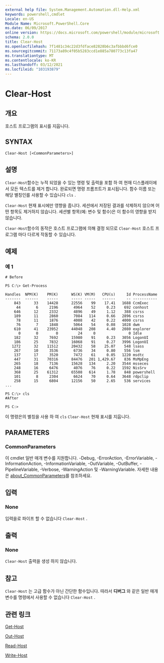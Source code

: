 ```yaml
---
external help file: System.Management.Automation.dll-Help.xml
keywords: powershell,cmdlet
Locale: en-US
Module Name: Microsoft.PowerShell.Core
ms.date: 06/09/2017
online version: https://docs.microsoft.com/powershell/module/microsoft.powershell.core/clear-host?view=powershell-7.1&WT.mc_id=ps-gethelp
schema: 2.0.0
title: Clear-Host
ms.openlocfilehash: 7f1481c34c22d3fdface82828b6c3afbbbd6fce0
ms.sourcegitcommit: 71173a89c4f05b5283ccd1e885a780773c13fa47
ms.translationtype: MT
ms.contentlocale: ko-KR
ms.lasthandoff: 03/12/2021
ms.locfileid: "103193879"
---
```

# Clear-Host

## 개요

호스트 프로그램의 표시를 지웁니다.

## SYNTAX

```
Clear-Host [<CommonParameters>]
```

## 설명

`Clear-Host`함수는 누적 되었을 수 있는 명령 및 출력을 포함 하 여 현재 디스플레이에서 모든 텍스트를 제거 합니다. 완료되면 명령 프롬프트가 표시됩니다. 함수 이름 또는 해당 별칭인를 사용할 수 있습니다 `cls` .

`Clear-Host` 현재 표시에만 영향을 줍니다. 세션에서 저장된 결과를 삭제하지 않으며 어떤 항목도 제거하지 않습니다. 세션별 항목(예: 변수 및 함수)은 이 함수의 영향을 받지 않습니다.

`Clear-Host`함수의 동작은 호스트 프로그램에 의해 결정 되므로 `Clear-Host` 호스트 프로그램 마다 다르게 작동할 수 있습니다.

## 예제

### 예 1

```
# Before

PS C:\> Get-Process

Handles  NPM(K)    PM(K)      WS(K) VM(M)   CPU(s)     Id ProcessName
-------  ------    -----      ----- -----   ------     -- -----------
    843      33    14428      22556    99    17.41   1688 CcmExec
     44       6     2196       4964    52     0.23    692 conhost
    646      12     2332       4896    49     1.12    388 csrss
    189      11     2860       7084   114     0.66   2896 csrss
     78      11     1876       4008    42     0.22   4000 csrss
     76       7     1848       5064    54     0.08   1028 dwm
    610      41    23952      44048   208     4.40   2080 explorer
      0       0        0         24     0               0 Idle
    182      32     7692      15980    91     0.23   3056 LogonUI
    186      25     7832      16068    91     0.27   3996 LogonUI
   1272      32    11512      20432    58    25.07    548 lsass
    267      10     3536       6736    34     0.80    556 lsm
    137      17     3520       7472    61     0.05   1220 msdtc
    447      31    70316      84476   201 1,429.67    836 MsMpEng
    265      18     7136      15628   134     2.20   3544 msseces
    248      16     6476       4076    76     0.22   1592 NisSrv
    368      25    61312      65508   614     1.78    848 powershell
    101       8     2304       6624    70     0.64   3648 rdpclip
    258      15     6804      12156    50     2.65    536 services
...

PS C:\> cls
#After

PS C:>
```

이 명령은의 별칭을 사용 하 여 `cls` `Clear-Host` 현재 표시를 지웁니다.

## PARAMETERS

### CommonParameters
이 cmdlet 일반 매개 변수를 지원합니다. -Debug, -ErrorAction, -ErrorVariable, -InformationAction, -InformationVariable, -OutVariable, -OutBuffer, -PipelineVariable, -Verbose, -WarningAction 및 -WarningVariable. 자세한 내용은 [about_CommonParameters](https://go.microsoft.com/fwlink/?LinkID=113216)를 참조하세요.

## 입력

### None

입력을로 파이프 할 수 없습니다 `Clear-Host` .

## 출력

### None

`Clear-Host` 출력을 생성 하지 않습니다.

## 참고

`Clear-Host` 는 고급 함수가 아닌 간단한 함수입니다. 따라서 **디버그** 와 같은 일반 매개 변수를 명령에서 사용할 수 없습니다 `Clear-Host` .

## 관련 링크

[Get-Host](../Microsoft.PowerShell.Utility/Get-Host.md)

[Out-Host](Out-Host.md)

[Read-Host](../Microsoft.PowerShell.Utility/Read-Host.md)

[Write-Host](../Microsoft.PowerShell.Utility/Write-Host.md)

